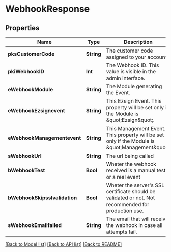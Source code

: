 # WebhookResponse

## Properties
Name | Type | Description | Notes
------------ | ------------- | ------------- | -------------
**pksCustomerCode** | **String** | The customer code assigned to your account | 
**pkiWebhookID** | **Int** | The Webhook ID. This value is visible in the admin interface. | 
**eWebhookModule** | **String** | The Module generating the Event. | 
**eWebhookEzsignevent** | **String** | This Ezsign Event. This property will be set only if the Module is \&quot;Ezsign\&quot;. | [optional] 
**eWebhookManagementevent** | **String** | This Management Event. This property will be set only if the Module is \&quot;Management\&quot;. | [optional] 
**sWebhookUrl** | **String** | The url being called | 
**bWebhookTest** | **Bool** | Wheter the webhook received is a manual test or a real event | 
**bWebhookSkipsslvalidation** | **Bool** | Wheter the server&#39;s SSL certificate should be validated or not. Not recommended for production use. | 
**sWebhookEmailfailed** | **String** | The email that will receive the webhook in case all attempts fail. | 

[[Back to Model list]](../README.md#documentation-for-models) [[Back to API list]](../README.md#documentation-for-api-endpoints) [[Back to README]](../README.md)


